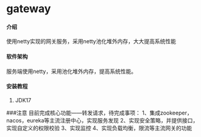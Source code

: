 # gateway

#### 介绍
使用netty实现的网关服务，采用netty池化堆外内存，大大提高系统性能

#### 软件架构
服务端使用netty，采用池化堆外内存，提高系统性能。


#### 安装教程

1.  JDK17

###注意
目前完成核心功能——转发请求，待完成事项：
1、集成zookeeper，nacos，eureka等主流注册中心，实现服务发现
2、实现安全策略，并提供接口，实现自定义的权限校验
3、实现监控
4、实现负载均衡，限流等主流网关的功能

